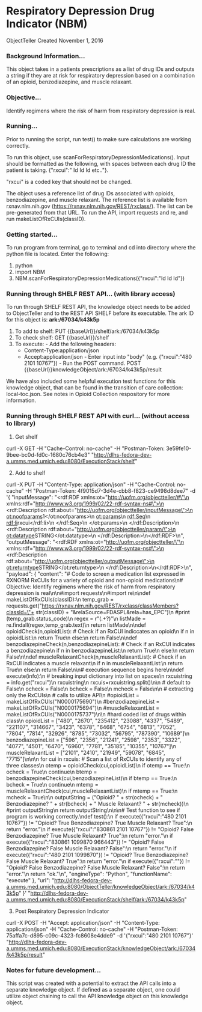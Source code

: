 # Respiratory Depression Drug Indicator (NBM)
ObjectTeller
Created November 1, 2016

### Background Information...
This object takes in a patients prescriptions as a list of drug IDs and outputs a string if they are at risk for respiratory depression based on a combination of an opioid, benzodiazepine, and muscle relaxant.

### Objective...
Identify regimens where the risk of harm from respiratory depression is real.

### Running...
Prior to running the script, run test() to make sure calculations are working correctly.

To run this object, use scanForRespiratoryDepressionMedications(). Input should be formatted as the following, with spaces between each drug ID the patient is taking.
 	{"rxcui":" Id Id Id etc.."}.

"rxcui" is a coded key that should not be changed.

The object uses a reference list of drug IDs associated with opioids, benzodiazepine, and muscle relaxant. The reference list is available from rxnav.nlm.nih.gov (https://rxnav.nlm.nih.gov/REST/rxclass/). The list can be pre-generated from that URL. To run the API, import requests and re, and run makeListOfRxCUIs(classID).

### Getting started...
  To run program from terminal, go to terminal and cd into directory where the python file is located. Enter the following:
  1. python
  2. import NBM
  3. NBM.scanForRespiratoryDepressionMedications({"rxcui":"Id Id Id"})

### Running through SHELF REST API... (with library access)
  To run through SHELF REST API, the knowledge object needs to be added to ObjectTeller and to the REST API SHELF before its executable.
  The ark ID for this object is: **ark:/67034/k43k5p**

  1. To add to shelf: PUT {{baseUrl}}/shelf/ark:/67034/k43k5p
  2. To check shelf: GET {{baseUrl}}/shelf
  3. To execute:
    - Add the following headers:
      - Content-Type:application/json
      - Accept:application/json
    - Enter input into "body" (e.g. {"rxcui":"480 2101 10767"})
    - Run the POST command. POST {{baseUrl}}knowledgeObject/ark:/67034/k43k5p/result

We have also included some helpful execution test functions for this knowledge object, that can be found in the transition of care collection:  local-toc.json. See notes in Opioid Collection respository for more information.

### Running through SHELF REST API with curl... (without access to library)
  1. Get shelf

  curl -X GET -H "Cache-Control: no-cache" -H "Postman-Token: 3e59fe10-9bee-bc0d-fd0c-1680c76cb4e3" "http://dlhs-fedora-dev-a.umms.med.umich.edu:8080/ExecutionStack/shelf"

  2. Add to shelf

  curl -X PUT -H "Content-Type: application/json" -H "Cache-Control: no-cache" -H "Postman-Token: 4f9015d7-3d4e-cbb8-f823-ce9498d8dee7" -d '{
    "inputMessage": "<rdf:RDF xmlns:ot=\"http://uofm.org/objectteller/#\"\n xmlns:rdf=\"http://www.w3.org/1999/02/22-rdf-syntax-ns#\">\n  <rdf:Description rdf:about=\"http://uofm.org/objectteller/inputMessage\">\n    <ot:noofparams>1</ot:noofparams>\n    <ot:params>\n      <rdf:Seq>\n        <rdf:li>rxcui</rdf:li>\n      </rdf:Seq>\n    </ot:params>\n  </rdf:Description>\n  <rdf:Description rdf:about=\"http://uofm.org/objectteller/param/\">\n    <ot:datatype>STRING</ot:datatype>\n  </rdf:Description>\n</rdf:RDF>\n",
    "outputMessage": "<rdf:RDF xmlns:ot=\"http://uofm.org/objectteller/\"\n  xmlns:rdf=\"http://www.w3.org/1999/02/22-rdf-syntax-ns#\">\n  <rdf:Description rdf:about=\"http://uofm.org/objectteller/outputMessage\">\n    <ot:returntype>STRING</ot:returntype>\n  </rdf:Description>\n</rdf:RDF>\n",
    "payload": {
      "content": "# Code to screen a medication list expressed in RXNORM RxCUIs for a variety of opioid and non-opioid medications\n# Objective:  Identify regimens where the risk of harm from respiratory depression is real\n\n#import requests\n#import re\n\ndef makeListOfRxCUIs(classID):\n    temp_grab = requests.get(\"https://rxnav.nlm.nih.gov/REST/rxclass/classMembers?classId=\"+ str(classID) + \"&relaSource=FDASPL&rela=has_EPC\")\n    #print (temp_grab.status_code)\n    regex = r\"<rxcui>(.+?)</rxcui>\"\n    listMade = re.findall(regex,temp_grab.text)\n    return listMade\n\ndef opioidCheck(n,opioidList):   # Check if an RxCUI indiccates an opioid\n    if n in opioidList:\n        return True\n    else:\n        return False\n\ndef benzodiazepineCheck(n,benzodiazepineList): # Check if an RxCUI indicates a benzodiazepine\n    if n in benzodiazepineList:\n        return True\n    else:\n        return False\n\ndef muscleRelaxantCheck(n,muscleRelaxantList): # Check if an RxCUI indicates a muscle relaxant\n    if n in muscleRelaxantList:\n        return True\n    else:\n        return False\n\n# execution sequence begins here\n\ndef execute(info):\n    # breaking input dictionary into list on spaces\n    rxcuistring = info.get(\"rxcui\")\n    rxcuistring\n    rxcuis=rxcuistring.split()\n\n    # default to False\n    ocheck = False\n    bcheck = False\n    mcheck = False\n\n    # extracting only the RxCUIs\n    # calls to utilize API\n    #opioidList = makeListOfRxCUIs(\"N0000175690\")\n    #benzodiazepineList = makeListOfRxCUIs(\"N0000175694\")\n    #muscleRelaxantList = makeListOfRxCUIs(\"N0000175737\")\n\n    #hard coded list of drugs within class\n    opioidList = [\"480\", \"2670\", \"235412\", \"23088\", \"4337\", \"5489\", \"221107\", \"314667\", \"3423\", \"6378\", \"6468\", \"6754\", \"6813\", \"7052\", \"7804\", \"7814\", \"32926\", \"8785\", \"73032\", \"56795\", \"787390\", \"10689\"]\n    benzodiazepineList = [\"596\", \"2356\", \"21241\", \"2598\", \"2353\", \"3322\", \"4077\", \"4501\", \"6470\", \"6960\", \"7781\", \"35185\", \"10355\", \"10767\"]\n    muscleRelaxantList = [\"2101\", \"2410\", \"21949\", \"59078\", \"6845\", \"7715\"]\n\n\n    for cui in rxcuis:   # Scan a list of RxCUIs to identify any of three classes\n        otemp = opioidCheck(cui,opioidList)\n        if otemp == True:\n            ocheck = True\n            continue\n        btemp = benzodiazepineCheck(cui,benzodiazepineList)\n        if btemp == True:\n            bcheck = True\n            continue\n        mtemp = muscleRelaxantCheck(cui,muscleRelaxantList)\n        if mtemp == True:\n            mcheck = True\n\n    outputString = (\"Opioid? \" + str(ocheck) + \" Benzodiazepine? \" + str(bcheck) + \" Muscle Relaxant? \" + str(mcheck))\n    #print outputString\n    return outputString\n\n\n# Test function to see if program is working correctly.\ndef test():\n    if execute({\"rxcui\":\"480 2101 10767\"}) != \"Opioid? True Benzodiazepine? True Muscle Relaxant? True\":\n        return \"error.\"\n    if execute({\"rxcui\":\"830861 2101 10767\"}) != \"Opioid? False Benzodiazepine? True Muscle Relaxant? True\":\n        return \"error.\"\n    if execute({\"rxcui\":\"830861 1099870 966443\"}) != \"Opioid? False Benzodiazepine? False Muscle Relaxant? False\":\n        return \"error.\"\n    if execute({\"rxcui\":\"480 2101 1099870\"}) != \"Opioid? True Benzodiazepine? False Muscle Relaxant? True\":\n        return \"error.\"\n    if execute({\"rxcui\":\"\"}) != \"Opioid? False Benzodiazepine? False Muscle Relaxant? False\":\n        return \"error.\"\n    return \"ok.\"\n",
      "engineType": "Python",
      "functionName": "execute"
    },
    "url": "http://dlhs-fedora-dev-a.umms.med.umich.edu:8080/ObjectTeller/knowledgeObject/ark:/67034/k43k5p"
  }' "http://dlhs-fedora-dev-a.umms.med.umich.edu:8080/ExecutionStack/shelf/ark:/67034/k43k5p"

  3. Post Respiratory Depression Indicator

  curl -X POST -H "Accept: application/json" -H "Content-Type: application/json" -H "Cache-Control: no-cache" -H "Postman-Token: 75affa7c-d895-c09c-4323-fc8608e4dde9" -d '{"rxcui":"480 2101 10767"}' "http://dlhs-fedora-dev-a.umms.med.umich.edu:8080/ExecutionStack/knowledgeObject/ark:/67034/k43k5p/result"


### Notes for future development...
This script was created with a potential to extract the API calls into a separate knowledge object. If defined as a separate object, one could utilize object chaining to call the API knowledge object on this knowledge object.
